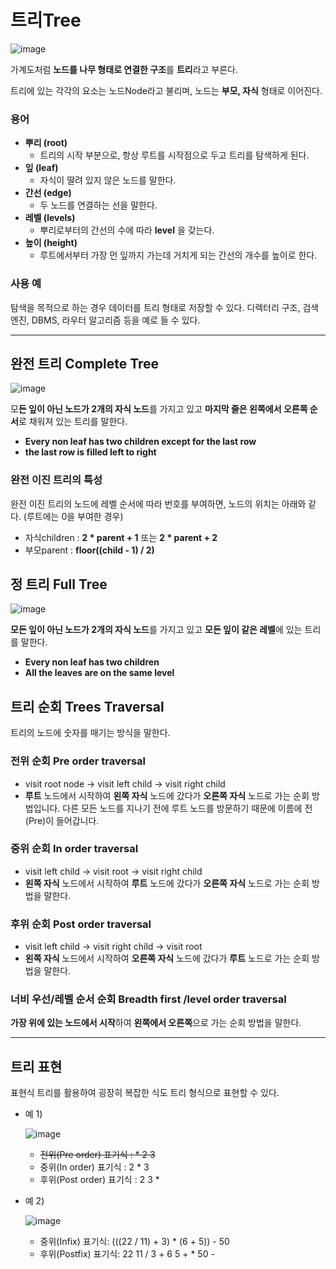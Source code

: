 # 트리Tree

![image](https://user-images.githubusercontent.com/62924471/214093785-4f80db2a-6431-4d39-b56a-197335d3dbea.png)

가계도처럼 **노드를 나무 형태로 연결한 구조**를 **트리**라고 부른다. 

트리에 있는 각각의 요소는 노드Node라고 불리며, 노드는 **부모, 자식** 형태로 이어진다.

### 용어

- **뿌리 (root)**
    - 트리의 시작 부분으로, 항상 루트를 시작점으로 두고 트리를 탐색하게 된다.
- **잎 (leaf)**
    - 자식이 딸려 있지 않은 노드를 말한다.
- **간선 (edge)**
    - 두 노드를 연결하는 선을 말한다.
- **레벨 (levels)**
    - 뿌리로부터의 간선의 수에 따라 **level** 을 갖는다.
- **높이 (height)**
    - 루트에서부터 가장 먼 잎까지 가는데 거치게 되는 간선의 개수를 높이로 한다.

### 사용 예

탐색을 목적으로 하는 경우 데이터를 트리 형태로 저장할 수 있다. 디렉터리 구조, 검색 엔진, DBMS, 라우터 알고리즘 등을 예로 들 수 있다.

---
## 완전 트리 Complete Tree
![image](https://user-images.githubusercontent.com/62924471/214093877-ddb9fb78-e4e7-43dc-8716-cb32116dae43.png)

모**든 잎이 아닌 노드가 2개의 자식 노드**를 가지고 있고 **마지막 줄은 왼쪽에서 오른쪽 순서**로 채워져 있는 트리를 말한다.

- **Every non leaf has two children except for the last row**
- **the last row is filled left to right**


### 완전 이진 트리의 특성

완전 이진 트리의 노드에 레벨 순서에 따라 번호를 부여하면, 노드의 위치는 아래와 같다. (루트에는 0을 부여한 경우)

- 자식children : **2 * parent + 1** 또는 **2 * parent + 2**
- 부모parent : **floor((child - 1) / 2)**

## 정 트리 Full Tree
![image](https://user-images.githubusercontent.com/62924471/214093926-42001909-4c10-499d-831f-637ecdb508ba.png)

**모든 잎이 아닌 노드가 2개의 자식 노드**를 가지고 있고 **모든 잎이 같은 레벨**에 있는 트리를 말한다.

- **Every non leaf has two children**
- **All the leaves are on the same level**

## 트리 순회 **Trees Traversal**

트리의 노드에 숫자를 매기는 방식을 말한다.

### 전위 순회 Pre order traversal

- visit root node → visit left child → visit right child
- **루트** 노드에서 시작하여 **왼쪽 자식** 노드에 갔다가 **오른쪽 자식** 노드로 가는 순회 방법입니다. 다른 모든 노드를 지나기 전에 루트 노드를 방문하기 때문에 이름에 전(Pre)이 들어갑니다.

### 중위 순회 In order traversal

- visit left child → visit root → visit right child
- **왼쪽 자식** 노드에서 시작하여 **루트** 노드에 갔다가 **오른쪽 자식** 노드로 가는 순회 방법을 말한다.

### 후위 순회 Post order traversal

- visit left child → visit right child → visit root
- **왼쪽 자식** 노드에서 시작하여 **오른쪽 자식** 노드에 갔다가 **루트** 노드로 가는 순회 방법을 말한다.

### 너비 우선/레벨 순서 순회 Breadth first /level order traversal

**가장 위에 있는 노드에서 시작**하여 **왼쪽에서 오른쪽**으로 가는 순회 방법을 말한다.

---

## 트리 표현

표현식 트리를 활용하여 굉장히 복잡한 식도 트리 형식으로 표현할 수 있다.

- 예 1)
    
    ![image](https://user-images.githubusercontent.com/62924471/214094461-bfbdd736-d616-4d87-8a8c-7c9e0d6ab83b.png)

    - ~~전위(Pre order) 표기식 : * 2 3~~
    - 중위(In order) 표기식 : 2 * 3
    - 후위(Post order) 표기식 : 2 3 *
- 예 2)
    
    ![image](https://user-images.githubusercontent.com/62924471/214094500-20aa914f-480a-49ef-aae0-91215bb1679e.png)
    - 중위(Infix) 표기식: (((22 / 11) + 3) * (6 + 5)) - 50
    - 후위(Postfix) 표기식: 22 11 / 3 + 6 5 + * 50 -
